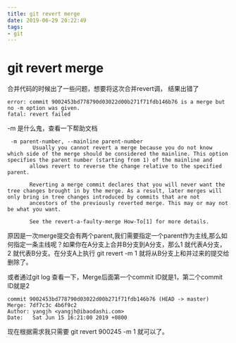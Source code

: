 ```yaml
---
title: git revert merge
date: 2019-06-29 20:22:49
tags:
- git
---
```


# git revert merge 

合并代码的时候出了一些问题，想要将这次合并revert调， 结果出错了

    error: commit 9002453bd778790d03022d00b271f71fdb146b76 is a merge but no -m option was given.
    fatal: revert failed
    
-m 是什么鬼，查看一下帮助文档

     -m parent-number, --mainline parent-number
            Usually you cannot revert a merge because you do not know which side of the merge should be considered the mainline. This option specifies the parent number (starting from 1) of the mainline and
           allows revert to reverse the change relative to the specified parent.

           Reverting a merge commit declares that you will never want the tree changes brought in by the merge. As a result, later merges will only bring in tree changes introduced by commits that are not
           ancestors of the previously reverted merge. This may or may not be what you want.

           See the revert-a-faulty-merge How-To[1] for more details.

原因是一次merge提交会有两个parent,我们需要指定一个parent作为主线,那么如何指定一条主线呢？如果你在A分支上合并B分支到A分支，那么1 就代表A分支，2 就代表B分支。在分支A上执行 git revert <commitID> -m 1 就将从B分支上和并过来的提交给删除了。

或者通过git log 查看一下，Merge后面第一个commit ID就是1，第二个commit ID就是2

    commit 9002453bd778790d03022d00b271f71fdb146b76 (HEAD -> master)
    Merge: 7df7c3c 4b6f9c2
    Author: yangjh <yangjh@ibaodashi.com>
    Date:   Sat Jun 15 16:21:00 2019 +0800
    
    
现在根据需求我只需要 git revert 900245 -m 1  就可以了。

